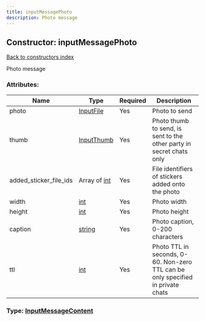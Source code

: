 ```yaml
---
title: inputMessagePhoto
description: Photo message
---
```

## Constructor: inputMessagePhoto  
[Back to constructors index](index.md)



Photo message

### Attributes:

| Name     |    Type       | Required | Description |
|----------|---------------|----------|-------------|
|photo|[InputFile](../types/InputFile.md) | Yes|Photo to send|
|thumb|[InputThumb](../types/InputThumb.md) | Yes|Photo thumb to send, is sent to the other party in secret chats only|
|added\_sticker\_file\_ids|Array of [int](../constructors/int.md) | Yes|File identifiers of stickers added onto the photo|
|width|[int](../types/int.md) | Yes|Photo width|
|height|[int](../types/int.md) | Yes|Photo height|
|caption|[string](../types/string.md) | Yes|Photo caption, 0-200 characters|
|ttl|[int](../types/int.md) | Yes|Photo TTL in seconds, 0-60. Non-zero TTL can be only specified in private chats|



### Type: [InputMessageContent](../types/InputMessageContent.md)


